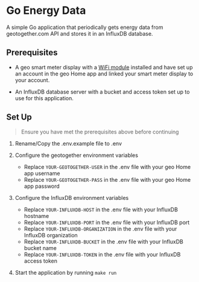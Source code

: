 # Go Energy Data

A simple Go application that periodically gets energy data from geotogether.com API and stores it in an InfluxDB database.


## Prerequisites

* A geo smart meter display with a [WiFi module](https://www.geotogether.com/consumer/product/wifi-module/) installed and have set up an account in the geo Home app and linked your smart meter display to your account.

* An InfluxDB database server with a bucket and access token set up to use for this application.

## Set Up
> Ensure you have met the prerequisites above before continuing

1. Rename/Copy the .env.example file to .env

2. Configure the geotogether environment variables
    * Replace `YOUR-GEOTOGETHER-USER` in the .env file with your geo Home app username 
    * Replace `YOUR-GEOTOGETHER-PASS` in the .env file with your geo Home app password


3. Configure the InfluxDB environment variables
    * Replace `YOUR-INFLUXDB-HOST` in the .env file with your InfluxDB hostname
    * Replace `YOUR-INFLUXDB-PORT` in the .env file with your InfluxDB port
    * Replace `YOUR-INFLUXDB-ORGANIZATION` in the .env file with your InfluxDB organization
    * Replace `YOUR-INFLUXDB-BUCKET` in the .env file with your InfluxDB bucket name
    * Replace `YOUR-INFLUXDB-TOKEN` in the .env file with your InfluxDB access token


4. Start the application by running `make run`